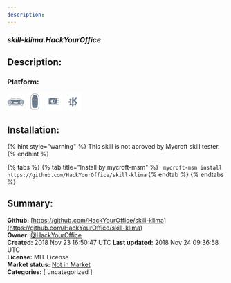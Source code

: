 ```yaml
---
description: 
---
```


### _skill-klima.HackYourOffice_  
## Description:  
  
  
  
### Platform:  
 ![Mark I](../.gitbook/assets/mark-1-icon.png)  ![Mark II](../.gitbook/assets/mark-2-icon.png)  ![Picroft](../.gitbook/assets/picroft-icon.png)  ![plasmoid](../.gitbook/assets/kde.png)   
## Installation:  
{% hint style="warning" %}
This skill is not aproved by Mycroft skill tester.
{% endhint %}
    
{% tabs %}
{% tab title="Install by mycroft-msm" %}
``` mycroft-msm install https://github.com/HackYourOffice/skill-klima```
{% endtab %}
  {% endtabs %}
    
## Summary:  
**Github:** [https://github.com/HackYourOffice/skill-klima](https://github.com/HackYourOffice/skill-klima)  
**Owner:** [@HackYourOffice](https://github.com/HackYourOffice)  
**Created:** 2018 Nov 23 16:50:47 UTC  **Last updated:** 2018 Nov 24 09:36:58 UTC  
**License:** MIT License  
**Market status:** [Not in Market](https://market.mycroft.ai/skill/)  
**Categories:** [ uncategorized ]   
